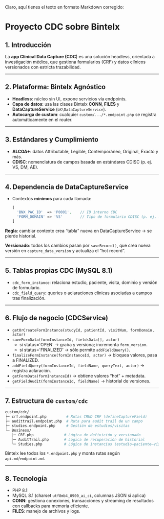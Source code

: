 Claro, aquí tienes el texto en formato Markdown corregido:

# Proyecto CDC sobre Bintelx

## 1. Introducción
La **app Clinical Data Capture (CDC)** es una solución headless, orientada a investigación médica, que gestiona formularios (CRF) y datos clínicos versionados con estricta trazabilidad.

---

## 2. Plataforma: Bintelx Agnóstico
- **Headless**: núcleo sin UI, expone servicios vía endpoints.
- **Capa de datos**: usa las clases Bintelx **CONN**, **FILES** y **DataCaptureService** (`bX\DataCaptureService`).
- **Autocarga de custom**: cualquier `custom/.../*.endpoint.php` se registra automáticamente en el router.

---

## 3. Estándares y Cumplimiento
- **ALCOA+**: datos Attributable, Legible, Contemporáneo, Original, Exacto y más.
- **CDISC**: nomenclatura de campos basada en estándares CDISC (p. ej. VS, DM, AE).

---

## 4. Dependencia de DataCaptureService
- Contextos **mínimos** para cada llamada:
  ```php
  [
    'BNX_PAC_ID'  => 'P0001',    // ID interno CDC
    'FORM_DOMAIN' => 'VS'        // Tipo de formulario CDISC (p. ej. Signos Vitales)
  ]
  ```
**Regla**: cambiar contexto crea “tabla” nueva en DataCaptureService → se pierde historial.

**Versionado**: todos los cambios pasan por `saveRecord()`, que crea nueva versión en `capture_data_version` y actualiza el “hot record”.

---

## 5. Tablas propias CDC (MySQL 8.1)
- `cdc_form_instance`: relaciona estudio, paciente, visita, dominio y versión de formulario.
- `cdc_field_query`: queries o aclaraciones clínicas asociadas a campos tras finalización.

---

## 6. Flujo de negocio (CDCService)
- `getOrCreateFormInstance(studyId, patientId, visitNum, formDomain, actor)`
- `saveFormData(formInstanceId, fieldsData[], actor)`
  - si status='OPEN' → graba y versiona; incrementa `form_version`.
  - si status='FINALIZED' → sólo permite `addFieldQuery()`.
- `finalizeFormInstance(formInstanceId, actor)` → bloquea valores, pasa a FINALIZED.
- `addFieldQuery(formInstanceId, fieldName, queryText, actor)` → registra aclaración.
- `getFormData(formInstanceId)` → obtiene valores “hot” + metadata.
- `getFieldAudit(formInstanceId, fieldName)` → historial de versiones.

---

## 7. Estructura de `custom/cdc`
```bash
custom/cdc/
├─ crf.endpoint.php         # Rutas CRUD CRF (defineCaptureField)
├─ audittrail.endpoint.php  # Ruta para audit trail de un campo
├─ studies.endpoint.php     # Gestión de estudios/visitas
└─ Business/
   ├─ CRF.php              # Lógica de definición y versionado
   ├─ AuditTrail.php       # Lógica de recuperación de historial
   └─ Studies.php          # Lógica de instancias (estudio–paciente–visita)
```
Bintelx lee todos los `*.endpoint.php` y monta rutas según `api.md`/`endpoint.md`.

---

## 8. Tecnología
- PHP 8.1
- MySQL 8.1 (charset `utf8mb4_0900_ai_ci`, columnas JSON si aplica)
- **CONN**: gestiona conexiones, transacciones y streaming de resultados con callbacks para memoria eficiente.
- **FILES**: manejo de archivos y logs.
```
